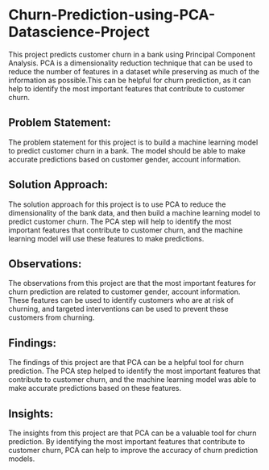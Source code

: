 # Churn-Prediction-using-PCA-Datascience-Project
This project predicts customer churn in a bank using Principal Component Analysis. PCA is a dimensionality reduction technique that can be used to reduce the number of features in a dataset while preserving as much of the information as possible.This can be helpful for churn prediction, as it can help to identify the most important features that contribute to customer churn.
## Problem Statement:
The problem statement for this project is to build a machine learning model to predict customer churn in a bank. The model should be able to make accurate predictions based on customer gender, account information.
## Solution Approach:
The solution approach for this project is to use PCA to reduce the dimensionality of the bank data, and then build a machine learning model to predict customer churn. The PCA step will help to identify the most important features that contribute to customer churn, and the machine learning model will use these features to make predictions.
## Observations:
The observations from this project are that the most important features for churn prediction are related to customer gender, account information. These features can be used to identify customers who are at risk of churning, and targeted interventions can be used to prevent these customers from churning.
## Findings:
The findings of this project are that PCA can be a helpful tool for churn prediction. The PCA step helped to identify the most important features that contribute to customer churn, and the machine learning model was able to make accurate predictions based on these features.
## Insights:
The insights from this project are that PCA can be a valuable tool for churn prediction. By identifying the most important features that contribute to customer churn, PCA can help to improve the accuracy of churn prediction models.
